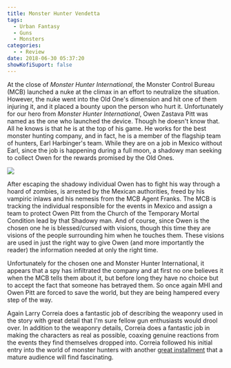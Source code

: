 ```yaml
---
title: Monster Hunter Vendetta
tags:
  - Urban Fantasy
  - Guns
  - Monsters
categories:
  - - Review
date: 2018-06-30 05:37:20
showKofiSuport: false
---
```


At the close of _Monster Hunter International_, the Monster Control Bureau (MCB) launched a nuke at the climax in an effort to neutralize the situation.  However, the nuke went into the Old One's dimension and hit one of them injuring it, and it placed a bounty upon the person who hurt it.  Unfortunately for our hero from _Monster Hunter International_, Owen Zastava Pitt was named as the one who launched the device.  Though he doesn't know that.  All he knows is that he is at the top of his game.  He works for the best monster hunting company, and in fact, he is a member of the flagship team of hunters, Earl Harbinger's team.  While they are on a job in Mexico without Earl, since the job is happening during a full moon, a shadowy man seeking to collect Owen for the rewards promised by the Old Ones.<!-- more --><div class="embedded-image-right">![](./monster-hunter-vendetta.jpg)</div>

After escaping the shadowy individual Owen has to fight his way through a hoard of zombies, is arrested by the Mexican authorities, freed by his vampiric inlaws and his nemesis from the MCB Agent Franks.  The MCB is tracking the individual responsible for the events in Mexico and assign a team to protect Owen Pitt from the Church of the Temporary Mortal Condition lead by that Shadowy man.  And of course, since Owen is the chosen one he is blessed/cursed with visions, though this time they are visions of the people surrounding him when he touches them.  These visions are used in just the right way to give Owen (and more importantly the reader) the information needed at only the right time.

Unfortunately for the chosen one and Monster Hunter International, it appears that a spy has infiltrated the company and at first no one believes it when the MCB tells them about it, but before long they have no choice but to accept the fact that someone has betrayed them.  So once again MHI and Owen Pitt are forced to save the world, but they are being hampered every step of the way. 

Again Larry Correia does a fantastic job of describing the weaponry used in the story with great detail that I'm sure fellow gun enthusiasts would drool over.  In addition to the weaponry details, Correia does a fantastic job in making the characters as real as possible, coaxing genuine reactions from the events they find themselves dropped into.  Correia followed his initial entry into the world of monster hunters with another [great installment](https://www.amazon.com/gp/product/1439133913/ref=as_li_tl?ie=UTF8&camp=1789&creative=9325&creativeASIN=1439133913&linkCode=as2&tag=mysite009e-20&linkId=546a023bbb3d0a15e7b47e21ac7624e3) that a mature audience will find fascinating.
